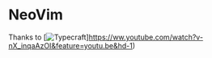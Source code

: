 # NeoVim

Thanks to [![Typecraft](http://img.youtube.com/vi/nX_inqaAzOI/0.jpg)]https://ww.youtube.com/watch?v-nX_inqaAzOI&feature=youtu.be&hd-1)

